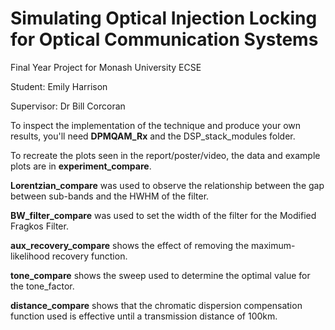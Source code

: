 # Simulating Optical Injection Locking for Optical Communication Systems
Final Year Project for Monash University ECSE 

Student: Emily Harrison

Supervisor: Dr Bill Corcoran



To inspect the implementation of the technique and produce your own results, you'll need **DPMQAM_Rx** and the DSP_stack_modules folder.

To recreate the plots seen in the report/poster/video, the data and example plots are in **experiment_compare**.



**Lorentzian_compare** was used to observe the relationship between the gap between sub-bands and the HWHM of the filter.

**BW_filter_compare** was used to set the width of the filter for the Modified Fragkos Filter.

**aux_recovery_compare** shows the effect of removing the maximum-likelihood recovery function.

**tone_compare** shows the sweep used to determine the optimal value for the tone_factor.

**distance_compare** shows that the chromatic dispersion compensation function used is effective until a transmission distance of 100km.
